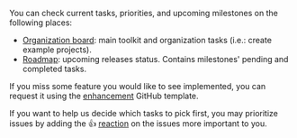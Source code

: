 
You can check current tasks, priorities, and upcoming milestones on the following places:

* [Organization board]: main toolkit and organization tasks (i.e.: create example projects).
* [Roadmap]: upcoming releases status. Contains milestones' pending and completed tasks.

If you miss some feature you would like to see implemented, you can request it using the
[enhancement] GitHub template.

If you want to help us decide which tasks to pick first, you may prioritize issues by adding the
:+1: [reaction] on the issues more important to you.

[organization board]: https://github.com/orgs/hexagonkt/projects/2
[Roadmap]: https://github.com/hexagonkt/hexagon/milestones

[enhancement]: https://github.com/hexagonkt/hexagon/issues/new?template=enhancement.md
[reaction]: https://github.com/blog/2119-add-reactions-to-pull-requests-issues-and-comments
